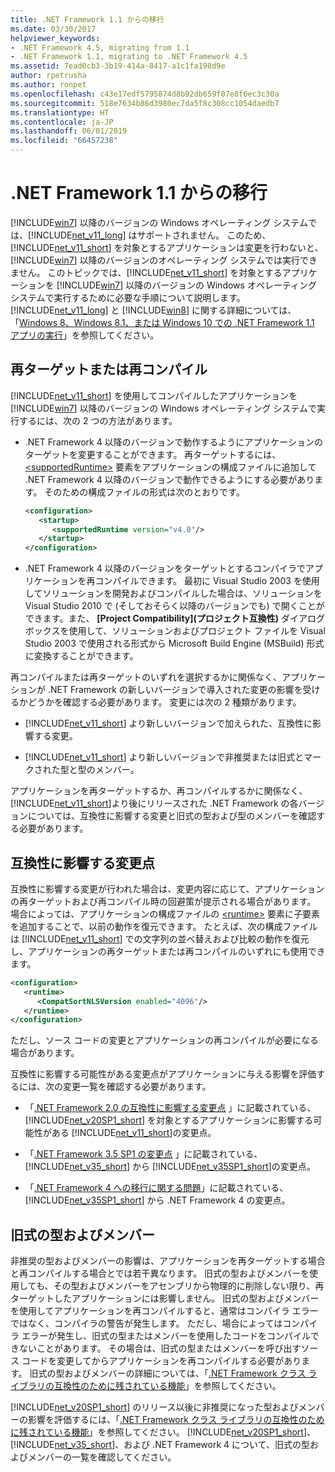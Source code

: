```yaml
---
title: .NET Framework 1.1 からの移行
ms.date: 03/30/2017
helpviewer_keywords:
- .NET Framework 4.5, migrating from 1.1
- .NET Framework 1.1, migrating to .NET Framework 4.5
ms.assetid: 7ead0cb3-3b19-414a-8417-a1c1fa198d9e
author: rpetrusha
ms.author: ronpet
ms.openlocfilehash: c43e17edf5795874d8b92db659f07e8f6ec3c30a
ms.sourcegitcommit: 518e7634b86d3980ec7da5f8c308cc1054daedb7
ms.translationtype: HT
ms.contentlocale: ja-JP
ms.lasthandoff: 06/01/2019
ms.locfileid: "66457238"
---
```

# <a name="migrating-from-the-net-framework-11"></a>.NET Framework 1.1 からの移行

[!INCLUDE[win7](../../../includes/win7-md.md)] 以降のバージョンの Windows オペレーティング システムでは、[!INCLUDE[net_v11_long](../../../includes/net-v11-long-md.md)] はサポートされません。 このため、 [!INCLUDE[net_v11_short](../../../includes/net-v11-short-md.md)] を対象とするアプリケーションは変更を行わないと、 [!INCLUDE[win7](../../../includes/win7-md.md)] 以降のバージョンのオペレーティング システムでは実行できません。 このトピックでは、[!INCLUDE[net_v11_short](../../../includes/net-v11-short-md.md)] を対象とするアプリケーションを [!INCLUDE[win7](../../../includes/win7-md.md)] 以降のバージョンの Windows オペレーティング システムで実行するために必要な手順について説明します。 [!INCLUDE[net_v11_long](../../../includes/net-v11-long-md.md)] と [!INCLUDE[win8](../../../includes/win8-md.md)] に関する詳細については、「[Windows 8、Windows 8.1、または Windows 10 での .NET Framework 1.1 アプリの実行](../../../docs/framework/install/run-net-framework-1-1-apps.md)」を参照してください。

## <a name="retargeting-or-recompiling"></a>再ターゲットまたは再コンパイル

[!INCLUDE[net_v11_short](../../../includes/net-v11-short-md.md)] を使用してコンパイルしたアプリケーションを [!INCLUDE[win7](../../../includes/win7-md.md)] 以降のバージョンの Windows オペレーティング システムで実行するには、次の 2 つの方法があります。

- .NET Framework 4 以降のバージョンで動作するようにアプリケーションのターゲットを変更することができます。 再ターゲットするには、[\<supportedRuntime>](../../../docs/framework/configure-apps/file-schema/startup/supportedruntime-element.md) 要素をアプリケーションの構成ファイルに追加して .NET Framework 4 以降のバージョンで動作できるようにする必要があります。 そのための構成ファイルの形式は次のとおりです。

    ```xml
    <configuration>
       <startup>
          <supportedRuntime version="v4.0"/>
       </startup>
    </configuration>
    ```

- .NET Framework 4 以降のバージョンをターゲットとするコンパイラでアプリケーションを再コンパイルできます。 最初に Visual Studio 2003 を使用してソリューションを開発およびコンパイルした場合は、ソリューションを Visual Studio 2010 で (そしておそらく以降のバージョンでも) で開くことができます。また、 **[Project Compatibility]\(プロジェクト互換性\)** ダイアログ ボックスを使用して、ソリューションおよびプロジェクト ファイルを Visual Studio 2003 で使用される形式から Microsoft Build Engine (MSBuild) 形式に変換することができます。

再コンパイルまたは再ターゲットのいずれを選択するかに関係なく、アプリケーションが .NET Framework の新しいバージョンで導入された変更の影響を受けるかどうかを確認する必要があります。 変更には次の 2 種類があります。

- [!INCLUDE[net_v11_short](../../../includes/net-v11-short-md.md)] より新しいバージョンで加えられた、互換性に影響する変更。

- [!INCLUDE[net_v11_short](../../../includes/net-v11-short-md.md)] より新しいバージョンで非推奨または旧式とマークされた型と型のメンバー。

アプリケーションを再ターゲットするか、再コンパイルするかに関係なく、 [!INCLUDE[net_v11_short](../../../includes/net-v11-short-md.md)]より後にリリースされた .NET Framework の各バージョンについては、互換性に影響する変更と旧式の型および型のメンバーを確認する必要があります。

## <a name="breaking-changes"></a>互換性に影響する変更点

互換性に影響する変更が行われた場合は、変更内容に応じて、アプリケーションの再ターゲットおよび再コンパイル時の回避策が提示される場合があります。 場合によっては、アプリケーションの構成ファイルの [\<runtime>](../../../docs/framework/configure-apps/file-schema/startup/supportedruntime-element.md) 要素に子要素を追加することで、以前の動作を復元できます。 たとえば、次の構成ファイルは [!INCLUDE[net_v11_short](../../../includes/net-v11-short-md.md)] での文字列の並べ替えおよび比較の動作を復元し、アプリケーションの再ターゲットまたは再コンパイルのいずれにも使用できます。

```xml
<configuration>
   <runtime>
      <CompatSortNLSVersion enabled="4096"/>
   </runtime>
</configuration>
```

ただし、ソース コードの変更とアプリケーションの再コンパイルが必要になる場合があります。

互換性に影響する可能性がある変更点がアプリケーションに与える影響を評価するには、次の変更一覧を確認する必要があります。

- 「[.NET Framework 2.0 の互換性に影響する変更点](https://go.microsoft.com/fwlink/?LinkId=125263) 」に記載されている、 [!INCLUDE[net_v20SP1_short](../../../includes/net-v20sp1-short-md.md)] を対象とするアプリケーションに影響する可能性がある [!INCLUDE[net_v11_short](../../../includes/net-v11-short-md.md)]の変更点。

- 「[.NET Framework 3.5 SP1 の変更点](https://go.microsoft.com/fwlink/?LinkID=186989) 」に記載されている、 [!INCLUDE[net_v35_short](../../../includes/net-v35-short-md.md)] から [!INCLUDE[net_v35SP1_short](../../../includes/net-v35sp1-short-md.md)]の変更点。

- 「[.NET Framework 4 への移行に関する問題](../../../docs/framework/migration-guide/net-framework-4-migration-issues.md)」に記載されている、[!INCLUDE[net_v35SP1_short](../../../includes/net-v35sp1-short-md.md)] から .NET Framework 4 の変更点。

## <a name="obsolete-types-and-members"></a>旧式の型およびメンバー

非推奨の型およびメンバーの影響は、アプリケーションを再ターゲットする場合と再コンパイルする場合とでは若干異なります。 旧式の型およびメンバーを使用しても、その型およびメンバーをアセンブリから物理的に削除しない限り、再ターゲットしたアプリケーションには影響しません。 旧式の型およびメンバーを使用してアプリケーションを再コンパイルすると、通常はコンパイラ エラーではなく、コンパイラの警告が発生します。 ただし、場合によってはコンパイラ エラーが発生し、旧式の型またはメンバーを使用したコードをコンパイルできないことがあります。 その場合は、旧式の型またはメンバーを呼び出すソース コードを変更してからアプリケーションを再コンパイルする必要があります。 旧式の型およびメンバーの詳細については、「[.NET Framework クラス ライブラリの互換性のために残されている機能](../../../docs/framework/whats-new/whats-obsolete.md)」を参照してください。

[!INCLUDE[net_v20SP1_short](../../../includes/net-v20sp1-short-md.md)] のリリース以後に非推奨になった型およびメンバーの影響を評価するには、「[.NET Framework クラス ライブラリの互換性のために残されている機能](../../../docs/framework/whats-new/whats-obsolete.md)」を参照してください。 [!INCLUDE[net_v20SP1_short](../../../includes/net-v20sp1-short-md.md)]、[!INCLUDE[net_v35_short](../../../includes/net-v35-short-md.md)]、および .NET Framework 4 について、旧式の型およびメンバーの一覧を確認してください。
